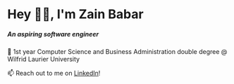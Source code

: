 # **Hey 👋🏽, I'm Zain Babar**
##### **An aspiring software engineer**

🏫 1st year Computer Science and Business Administration double degree @ Wilfrid Laurier University

📫 Reach out to me on [LinkedIn](https://www.linkedin.com/in/z-babar/)!

<!--
**ZainBabarr/ZainBabarr** is a ✨ _special_ ✨ repository because its `README.md` (this file) appears on your GitHub profile.

Here are some ideas to get you started:

- 🔭 I’m currently working on ...
- 🌱 I’m currently learning ...
- 👯 I’m looking to collaborate on ...
- 🤔 I’m looking for help with ...
- 💬 Ask me about ...
- 📫 How to reach me: ...
- 😄 Pronouns: ...
- ⚡ Fun fact: ...
-->
